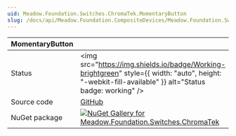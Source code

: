 ```yaml
---
uid: Meadow.Foundation.Switches.ChromaTek.MomentaryButton
slug: /docs/api/Meadow.Foundation.CompositeDevices/Meadow.Foundation.Switches.ChromaTek.MomentaryButton
---
```


| MomentaryButton | |
|--------|--------|
| Status | <img src="https://img.shields.io/badge/Working-brightgreen" style={{ width: "auto", height: "-webkit-fill-available" }} alt="Status badge: working" /> |
| Source code | [GitHub](https://github.com/wildernesslabs/meadow.foundation.compositedevices/tree/main/Source/Switches.ChromaTek) |
| NuGet package | <a href="https://www.nuget.org/packages/Meadow.Foundation.Switches.ChromaTek/" target="_blank"><img src="https://img.shields.io/nuget/v/Meadow.Foundation.Switches.ChromaTek.svg?label=Meadow.Foundation.Switches.ChromaTek" alt="NuGet Gallery for Meadow.Foundation.Switches.ChromaTek" /></a> |

